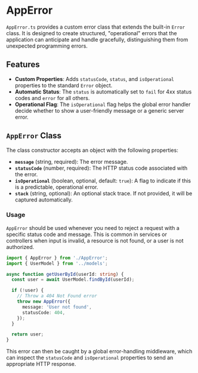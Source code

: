 # AppError

`AppError.ts` provides a custom error class that extends the built-in `Error` class. It is designed to create structured, "operational" errors that the application can anticipate and handle gracefully, distinguishing them from unexpected programming errors.

## Features

- **Custom Properties**: Adds `statusCode`, `status`, and `isOperational` properties to the standard `Error` object.
- **Automatic Status**: The `status` is automatically set to `fail` for 4xx status codes and `error` for all others.
- **Operational Flag**: The `isOperational` flag helps the global error handler decide whether to show a user-friendly message or a generic server error.

## `AppError` Class

The class constructor accepts an object with the following properties:

- **`message`** (string, required): The error message.
- **`statusCode`** (number, required): The HTTP status code associated with the error.
- **`isOperational`** (boolean, optional, default: `true`): A flag to indicate if this is a predictable, operational error.
- **`stack`** (string, optional): An optional stack trace. If not provided, it will be captured automatically.

### Usage

`AppError` should be used whenever you need to reject a request with a specific status code and message. This is common in services or controllers when input is invalid, a resource is not found, or a user is not authorized.

```typescript
import { AppError } from './AppError';
import { UserModel } from '../models';

async function getUserById(userId: string) {
  const user = await UserModel.findById(userId);

  if (!user) {
    // Throw a 404 Not Found error
    throw new AppError({
      message: 'User not found',
      statusCode: 404,
    });
  }

  return user;
}
```

This error can then be caught by a global error-handling middleware, which can inspect the `statusCode` and `isOperational` properties to send an appropriate HTTP response.
